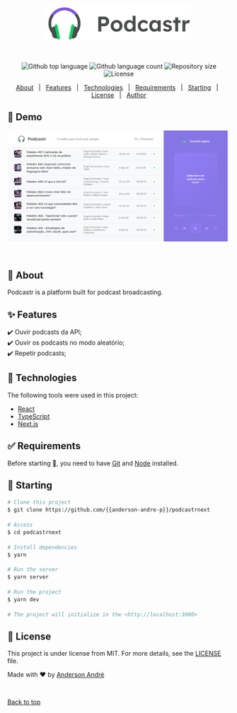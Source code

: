 <div align="center" id="top"> 
  <img src="./public/logo.svg" alt="Podcastrnext" />

&#xa0;

  <!-- <a href="https://podcastrnext.netlify.app">Demo</a> -->
</div>

<!-- <h1 align="center">Podcastr</h1> -->
<p align="center">

  <img alt="Github top language" src="https://img.shields.io/github/languages/top/Anderson-Andre-P/podcastrnext?color=56BEB8">

  <img alt="Github language count" src="https://img.shields.io/github/languages/count/anderson-andre-p/podcastrnext?color=56BEB8">

  <img alt="Repository size" src="https://img.shields.io/github/repo-size/anderson-andre-p/podcastrnext?color=56BEB8">

  <img alt="License" src="https://img.shields.io/github/license/anderson-andre-p/podcastrnext?color=56BEB8">

</p>

<!-- Status -->

<!-- <h4 align="center">
	🚧  Podcastrnext 🚀 Under construction...  🚧
</h4>

<hr> -->

<p align="center">
  <a href="#dart-about">About</a> &#xa0; | &#xa0; 
  <a href="#sparkles-features">Features</a> &#xa0; | &#xa0;
  <a href="#rocket-technologies">Technologies</a> &#xa0; | &#xa0;
  <a href="#white_check_mark-requirements">Requirements</a> &#xa0; | &#xa0;
  <a href="#checkered_flag-starting">Starting</a> &#xa0; | &#xa0;
  <a href="#memo-license">License</a> &#xa0; | &#xa0;
  <a href="https://github.com/{{anderson-andre-p}}" target="_blank">Author</a>
</p>

## :link: Demo

![Demo](/Demo.png)

<br>

## :dart: About

Podcastr is a platform built for podcast broadcasting.

## :sparkles: Features

:heavy_check_mark: Ouvir podcasts da API;\
:heavy_check_mark: Ouvir os podcasts no modo aleatório;\
:heavy_check_mark: Repetir podcasts;

## :rocket: Technologies

The following tools were used in this project:

- [React](https://pt-br.reactjs.org/)
- [TypeScript](https://www.typescriptlang.org/)
- [Next.js](https://next.org/en/)

## :white_check_mark: Requirements

Before starting :checkered_flag:, you need to have [Git](https://git-scm.com) and [Node](https://nodejs.org/en/) installed.

## :checkered_flag: Starting

```bash
# Clone this project
$ git clone https://github.com/{{anderson-andre-p}}/podcastrnext

# Access
$ cd podcastrnext

# Install dependencies
$ yarn

# Run the server
$ yarn server

# Run the project
$ yarn dev

# The project will initialize in the <http://localhost:3000>
```

## :memo: License

This project is under license from MIT. For more details, see the [LICENSE](LICENSE.md) file.

Made with :heart: by <a href="https://github.com/{{anderson-andre-p}}" target="_blank">Anderson André</a>

&#xa0;

<a href="#top">Back to top</a>
